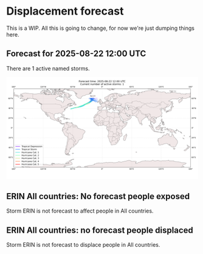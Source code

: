 # Displacement forecast

This is a WIP. All this is going to change, for now we're just dumping things here.

## Forecast for 2025-08-22 12:00 UTC

There are 1 active named storms.

![Active storm ensemble tracks](ECMWF_TC_tracks_20250822120000.png)


## ERIN All countries: No forecast people exposed

Storm ERIN is not forecast to affect people in All countries.


## ERIN All countries: no forecast people displaced

Storm ERIN is not forecast to displace people in All countries.


